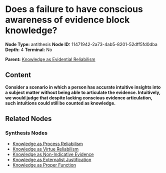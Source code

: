 # Does a failure to have conscious awareness of evidence block knowledge?

**Node Type:** antithesis
**Node ID:** 11471942-2a73-4ab5-8201-52dff5fd0dba
**Depth:** 4
**Terminal:** No

**Parent:** [Knowledge as Evidential Reliabilism](knowledge-as-evidential-reliabilism-synthesis-8e690d97-f642-429a-ac57-e0b851fa7465.md)

## Content

**Consider a scenario in which a person has accurate intuitive insights into a subject matter without being able to articulate the evidence. Intuitively, we would judge that despite lacking conscious evidence articulation, such intuitions could still be counted as knowledge.**

## Related Nodes

### Synthesis Nodes

- [Knowledge as Process Reliabilism](knowledge-as-process-reliabilism-synthesis-15a88dc5-04a3-468a-a8c4-aba17726aa1a.md)
- [Knowledge as Virtue Reliabilism](knowledge-as-virtue-reliabilism-synthesis-5af35a51-8608-472d-89d5-6e63aba72f4c.md)
- [Knowledge as Non-Indicative Evidence](knowledge-as-non-indicative-evidence-synthesis-0b62b024-0a8a-4225-9412-fef0042c46e4.md)
- [Knowledge as Externalist Justification](knowledge-as-externalist-justification-synthesis-35bf4749-c4eb-430a-9c9f-fb92cf188355.md)
- [Knowledge as Proper Function](knowledge-as-proper-function-synthesis-05b10a0a-81d5-48a1-992a-d78f58ddaf26.md)
